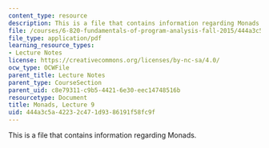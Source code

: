 ```yaml
---
content_type: resource
description: This is a file that contains information regarding Monads.
file: /courses/6-820-fundamentals-of-program-analysis-fall-2015/444a3c5a42232c471d9386191f58fc9f_MIT6_820F15_L09.pdf
file_type: application/pdf
learning_resource_types:
- Lecture Notes
license: https://creativecommons.org/licenses/by-nc-sa/4.0/
ocw_type: OCWFile
parent_title: Lecture Notes
parent_type: CourseSection
parent_uid: c8e79311-c9b5-4421-6e30-eec14748516b
resourcetype: Document
title: Monads, Lecture 9
uid: 444a3c5a-4223-2c47-1d93-86191f58fc9f
---
```

This is a file that contains information regarding Monads.
